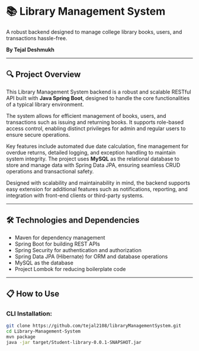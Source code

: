 # 📚 Library Management System

A robust backend designed to manage college library books, users, and transactions hassle-free.

**By Tejal Deshmukh**

---

## 🔍 Project Overview

This Library Management System backend is a robust and scalable RESTful API built with **Java Spring Boot**, designed to handle the core functionalities of a typical library environment.

The system allows for efficient management of books, users, and transactions such as issuing and returning books. It supports role-based access control, enabling distinct privileges for admin and regular users to ensure secure operations.

Key features include automated due date calculation, fine management for overdue returns, detailed logging, and exception handling to maintain system integrity. The project uses **MySQL** as the relational database to store and manage data with Spring Data JPA, ensuring seamless CRUD operations and transactional safety.

Designed with scalability and maintainability in mind, the backend supports easy extension for additional features such as notifications, reporting, and integration with front-end clients or third-party systems.

---

## 🛠 Technologies and Dependencies

- Maven for dependency management  
- Spring Boot for building REST APIs  
- Spring Security for authentication and authorization  
- Spring Data JPA (Hibernate) for ORM and database operations  
- MySQL as the database  
- Project Lombok for reducing boilerplate code  

---

## 📋 How to Use

### CLI Installation:

```bash
git clone https://github.com/tejal2108/libraryManagementSystem.git
cd Library-Management-System
mvn package
java -jar target/Student-library-0.0.1-SNAPSHOT.jar
